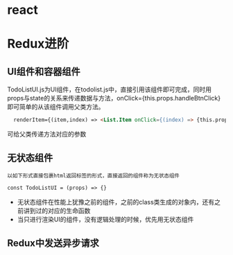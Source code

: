 # react

# Redux进阶
## UI组件和容器组件
TodoListUI.js为UI组件，在todolist.js中，直接引用该组件即可完成，同时用props与state的关系来传递数据与方法，onClick={this.props.handleBtnClick}即可简单的从该组件调用父类方法。
```html
  renderItem={(item,index) => <List.Item onClick={(index) => {this.props.handleItemDelete(index)}}>{item}</List.Item>}
```
  
  可给父类传递方法对应的参数
## 无状态组件
    以如下形式直接包裹html返回标签的形式，直接返回的组件称为无状态组件
```html
const TodoListUI = (props) => {} 
```


+  无状态组件在性能上犹豫之前的组件，之前的class类生成的对象内，还有之前讲到过的对应的生命函数
+  当只进行渲染UI的组件，没有逻辑处理的时候，优先用无状态组件
##  Redux中发送异步请求
